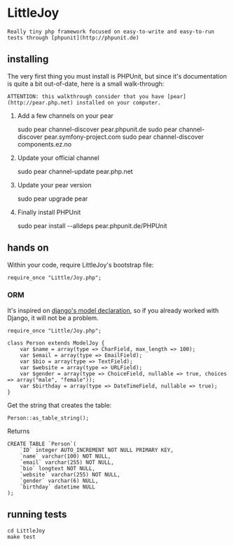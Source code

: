 # LittleJoy

    Really tiny php framework focused on easy-to-write and easy-to-run tests through [phpunit](http://phpunit.de)

## installing

The very first thing you must install is PHPUnit, but since it's
documentation is quite a bit out-of-date, here is a small walk-through:

    ATTENTION: this walkthrough consider that you have [pear](http://pear.php.net) installed on your computer.


1. Add a few channels on your pear

    sudo pear channel-discover pear.phpunit.de
    sudo pear channel-discover pear.symfony-project.com
    sudo pear channel-discover components.ez.no

2. Update your official channel

    sudo pear channel-update pear.php.net

3. Update your pear version

    sudo pear upgrade pear

4. Finally install PHPUnit

    sudo pear install --alldeps pear.phpunit.de/PHPUnit

## hands on

Within your code, require LittleJoy's bootstrap file:

    require_once "Little/Joy.php";

### ORM

It's inspired on
[django's model declaration](http://docs.djangoproject.com/en/dev/topics/db/models/),
so if you already worked with Django, it will not be a problem.

    require_once "Little/Joy.php";

    class Person extends ModelJoy {
        var $name = array(type => CharField, max_length => 100);
        var $email = array(type => EmailField);
        var $bio = array(type => TextField);
        var $website = array(type => URLField);
        var $gender = array(type => ChoiceField, nullable => true, choices => array("male", "female"));
        var $birthday = array(type => DateTimeField, nullable => true);
    }

Get the string that creates the table:

    Person::as_table_string();

Returns

    CREATE TABLE `Person`(
        `ID` integer AUTO_INCREMENT NOT NULL PRIMARY KEY,
        `name` varchar(100) NOT NULL,
        `email` varchar(255) NOT NULL,
        `bio` longtext NOT NULL,
        `website` varchar(255) NOT NULL,
        `gender` varchar(6) NULL,
        `birthday` datetime NULL
    );


## running tests

    cd LittleJoy
    make test

